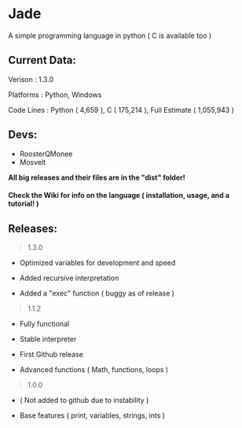 # Jade

A simple programming language in python ( C is available too )

## Current Data:

Verison    : 1.3.0

Platforms  : Python, Windows

Code Lines : Python ( 4,659 ), C ( 175,214 ), Full Estimate ( 1,055,943 )

## Devs:

* RoosterQMonee
* Mosvelt

**All big releases and their files are in the "dist" folder!**

#### Check the Wiki for info on the language ( installation, usage, and a tutorial! )

## Releases:

> 1.3.0

* Optimized variables for development and speed

* Added recursive interpretation

* Added a "exec" function ( buggy as of release )

> 1.1.2

* Fully functional

* Stable interpreter

* First Github release

* Advanced functions ( Math, functions, loops )

> 1.0.0

* ( Not added to github due to instability )

* Base features ( print, variables, strings, ints )
